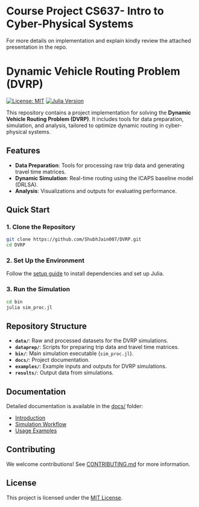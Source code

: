 # Course Project CS637- Intro to Cyber-Physical Systems

For more details on implementation and explain kindly review the attached presentation in the repo.


# Dynamic Vehicle Routing Problem (DVRP)

[![License: MIT](https://img.shields.io/badge/License-MIT-green.svg)](LICENSE)
[![Julia Version](https://img.shields.io/badge/Julia-v1.6+-blue)](https://julialang.org/)

This repository contains a project implementation for solving the **Dynamic Vehicle Routing Problem (DVRP)**. It includes tools for data preparation, simulation, and analysis, tailored to optimize dynamic routing in cyber-physical systems.

## Features
- **Data Preparation**: Tools for processing raw trip data and generating travel time matrices.
- **Dynamic Simulation**: Real-time routing using the ICAPS baseline model (DRLSA).
- **Analysis**: Visualizations and outputs for evaluating performance.

## Quick Start
### 1. Clone the Repository
```bash
git clone https://github.com/ShubhJain007/DVRP.git
cd DVRP
```

### 2. Set Up the Environment
Follow the [setup guide](setup/setup_guide.md) to install dependencies and set up Julia.

### 3. Run the Simulation
```bash
cd bin
julia sim_proc.jl
```

## Repository Structure
- **`data/`**: Raw and processed datasets for the DVRP simulations.
- **`dataprep/`**: Scripts for preparing trip data and travel time matrices.
- **`bin/`**: Main simulation executable (`sim_proc.jl`).
- **`docs/`**: Project documentation.
- **`examples/`**: Example inputs and outputs for DVRP simulations.
- **`results/`**: Output data from simulations.

## Documentation
Detailed documentation is available in the [docs/](docs/) folder:
- [Introduction](docs/introduction.md)
- [Simulation Workflow](docs/simulation_workflow.md)
- [Usage Examples](docs/usage_examples.md)

## Contributing
We welcome contributions! See [CONTRIBUTING.md](docs/contributing.md) for more information.

## License
This project is licensed under the [MIT License](LICENSE).
